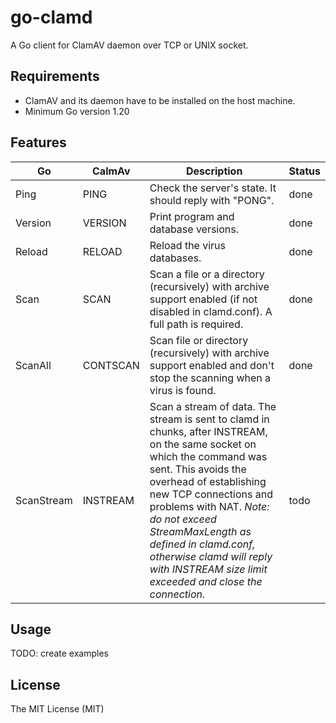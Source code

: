 # go-clamd
A Go client for ClamAV daemon over TCP or UNIX socket.

## Requirements
- ClamAV and its daemon have to be installed on the host machine.
- Minimum Go version 1.20 

## Features

| Go         | CalmAv | Description | Status |
|------------|--|--|--|
| Ping       | PING | Check the server's state. It should reply with "PONG". | done |
| Version    | VERSION | Print program and database versions. | done |
| Reload     | RELOAD | Reload the virus databases. | done |
| Scan       | SCAN | Scan a file or a directory (recursively) with archive support enabled (if not disabled in clamd.conf). A full path is required. | done |
| ScanAll    | CONTSCAN | Scan file or directory (recursively) with archive support enabled and don't stop the scanning when a virus is found. | done |
| ScanStream | INSTREAM | Scan a stream of data. The stream is sent to clamd in chunks, after INSTREAM, on the same socket on which the command was sent. This avoids the overhead of establishing new TCP connections and problems with NAT. *Note: do not exceed StreamMaxLength as defined in clamd.conf, otherwise clamd will reply with INSTREAM size limit exceeded and close the connection.*  | todo |

## Usage
TODO: create examples

## License
The MIT License (MIT)
